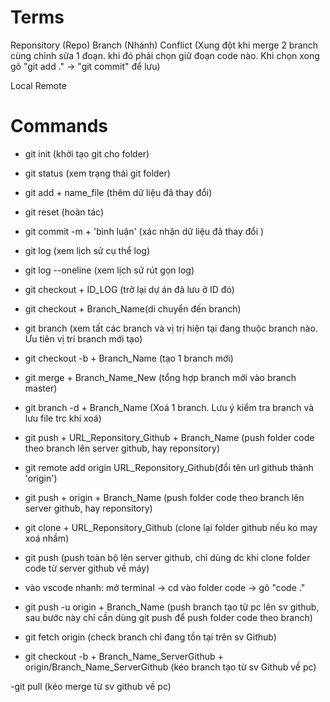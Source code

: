# Terms

Reponsitory (Repo)
Branch (Nhánh)
Conflict (Xung đột khi merge 2 branch cùng chỉnh sửa 1 đoạn. khi đó phải chọn giữ đoạn code nào. Khi chọn xong gõ "git add ." -> "git commit" để lưu)

Local
Remote

# Commands

- git init (khởi tạo git cho folder)
- git status (xem trạng thái git folder)
- git add + name_file (thêm dữ liệu đã thay đổi)
- git reset (hoàn tác)
- git commit -m + 'bình luận' (xác nhận dữ liệu đã thay đổi )
- git log (xem lịch sử cụ thể log)
- git log --oneline (xem lịch sử rút gọn log)
- git checkout + ID_LOG (trở lại dự án đã lưu ở ID đó) 
- git checkout + Branch_Name(di chuyển đến branch)
- git branch (xem tất các branch và vị trị hiện tại đang thuộc branch nào. Ưu tiên vị trí branch mới tạo)
- git checkout -b + Branch_Name (tạo 1 branch mới)
- git merge + Branch_Name_New (tổng hợp branch mới vào branch master)
- git branch -d + Branch_Name (Xoá 1 branch. Lưu ý kiểm tra branch và lưu file trc khi xoá)


- git push + URL_Reponsitory_Github + Branch_Name (push folder code theo branch lên server github, hay reponsitory)
- git remote add origin URL_Reponsitory_Github(đổi tên url github thành 'origin')
- git push + origin + Branch_Name (push folder code theo branch lên server github, hay reponsitory)

- git clone + URL_Reponsitory_Github (clone lại folder github nếu ko may xoá nhầm)
- git push (push toàn bộ lên server github, chỉ dùng dc khi clone folder code từ server github về máy)
- vào vscode nhanh: mở terminal -> cd vào folder code -> gõ "code ."

- git push -u origin + Branch_Name (push branch tạo từ pc lên sv github, sau bước này chỉ cần dùng git push để push folder code theo branch)

- git fetch origin (check branch chỉ đang tồn tại trên sv Github)
- git checkout -b + Branch_Name_ServerGithub + origin/Branch_Name_ServerGithub (kéo branch tạo từ sv Github về pc)

-git pull (kéo merge từ sv github về pc)

